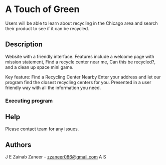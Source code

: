 # A Touch of Green

Users will be able to learn about recycling in the Chicago area and search their product to see if it can be recycled.

## Description

Website with a friendly interface. Features include a welcome page with mission statement, Find a recycle center near me, Can this be recycled?, and a clean up space mini game.

Key feature: Find a Recycling Center Nearby
    Enter your address and let our program find the closest recycling centers for you. Presented in a user friendly way with all the information you need.

### Executing program


## Help

Please contact team for any issues.

## Authors

J
E
Zainab Zaneer - zzaneer086@gmail.com
A
S